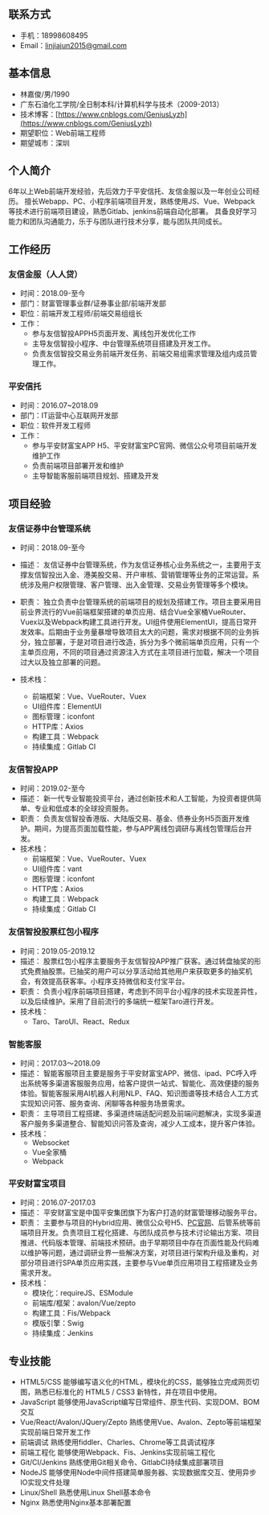 ## 联系方式
* 手机：18998608495
* Email：linjiajun2015@gmail.com

## 基本信息
*   林嘉俊/男/1990
*   广东石油化工学院/全日制本科/计算机科学与技术（2009-2013）
*   技术博客：[https://www.cnblogs.com/GeniusLyzh](https://www.cnblogs.com/GeniusLyzh)
*   期望职位：Web前端工程师
*   期望城市：深圳

## 个人简介
6年以上Web前端开发经验，先后效力于平安信托、友信金服以及一年创业公司经历。
擅长Webapp、PC、小程序前端项目开发，熟练使用JS、Vue、Webpack等技术进行前端项目建设，熟悉Gitlab、jenkins前端自动化部署。
具备良好学习能力和团队沟通能力，乐于与团队进行技术分享，能与团队共同成长。

## 工作经历
### 友信金服（人人贷）
*   时间：2018.09-至今
*   部门：财富管理事业群/证券事业部/前端开发部
*   职位：前端开发工程师/前端交易组组长
*   工作：
    *  参与友信智投APPH5页面开发、离线包开发优化工作
    *  主导友信智投小程序、中台管理系统项目搭建及开发工作。
    *  负责友信智投交易业务前端开发任务、前端交易组需求管理及组内成员管理工作。

### 平安信托
*   时间：2016.07~2018.09
*   部门：IT运营中心互联网开发部
*   职位：软件开发工程师
*   工作：
    *   参与平安财富宝APP H5、平安财富宝PC官网、微信公众号项目前端开发维护工作
    *   负责前端项目部署开发和维护
    *   主导智能客服前端项目规划、搭建及开发       

## 项目经验
### 友信证券中台管理系统
*   时间：2018.09-至今
*   描述：
    友信证券中台管理系统，作为友信证券核心业务系统之一，主要用于支撑友信智投出入金、港美股交易、开户审核、营销管理等业务的正常运营。系统涉及用户权限管理、客户管理、出入金管理、交易业务管理等多个模块。

*   职责：
    独立负责中台管理系统的前端项目的规划及搭建工作。项目主要采用目前业界流行的Vue前端框架搭建的单页应用、结合Vue全家桶VueRouter、Vuex以及Webpack构建工具进行开发。UI组件使用ElementUI，提高日常开发效率。后期由于业务量暴增导致项目太大的问题，需求对根据不同的业务拆分，独立部署，于是对项目进行改造，拆分为多个微前端单页应用，只有一个主单页应用，不同的项目通过资源注入方式在主项目进行加载，解决一个项目过大以及独立部署的问题。
*   技术栈：
    *   前端框架：Vue、VueRouter、Vuex
    *   UI组件库：ElementUI
    *   图标管理：iconfont
    *   HTTP库：Axios
    *   构建工具：Webpack
    *   持续集成：Gitlab CI

### 友信智投APP
*   时间：2019.02-至今
*   描述：
    新一代专业智能投资平台，通过创新技术和人工智能，为投资者提供简单、专业和低成本的全球投资服务。
*   职责：
    负责友信智投香港版、大陆版交易、基金、债券业务H5页面开发维护。期间，为提高页面加载性能，参与APP离线包调研与离线包管理后台开发。
*   技术栈：
    *   前端框架：Vue、VueRouter、Vuex
    *   UI组件库：vant
    *   图标管理：iconfont
    *   HTTP库：Axios
    *   构建工具：Webpack
    *   持续集成：Gitlab CI

### 友信智投股票红包小程序
*   时间：2019.05-2019.12
*   描述：
    股票红包小程序主要服务于友信智投APP推广获客。通过转盘抽奖的形式免费抽股票。已抽奖的用户可以分享活动给其他用户来获取更多的抽奖机会，有效提高获客率。小程序支持微信和支付宝平台。
*   职责：
    负责小程序前端项目搭建，考虑到不同平台小程序的技术实现差异性，以及后续维护。采用了目前流行的多端统一框架Taro进行开发。
*   技术栈：
    *   Taro、TaroUI、React、Redux

### 智能客服
*   时间：2017.03～2018.09
*   描述：
    智能客服项目主要是服务于平安财富宝APP、微信、ipad、PC呼入呼出系统等多渠道客服服务应用，给客户提供一站式、智能化、高效便捷的服务体验。智能客服采用AI机器人利用NLP、FAQ、知识图谱等技术结合人工方式实现知识问答、服务查询、闲聊等各种服务场景需求。
*   职责：
    主导项目工程搭建、多渠道终端适配问题及前端问题解决，实现多渠道客户服务多渠道整合、智能知识问答及查询，减少人工成本，提升客户体验。
* 技术栈：
    *  Websocket
    *  Vue全家桶
    *  Webpack

### 平安财富宝项目
*   时间：2016.07-2017.03
*   描述：
    平安财富宝是中国平安集团旗下为客户打造的财富管理移动服务平台。
*   职责：
    主要参与项目的Hybrid应用、微信公众号H5、[PC官网](https://cfb.pingan.com/)、后管系统等前端项目开发。负责项目工程化搭建、与团队成员参与技术讨论输出方案、项目推进、代码版本管理、前端技术预研。由于早期项目中存在页面性能及代码难以维护等问题，通过调研业界一些解决方案，对项目进行架构升级及重构，对部分项目进行SPA单页应用实践，主要参与Vue单页应用项目工程搭建及业务需求开发。
*   技术栈：
    *   模块化：requireJS、ESModule
    *   前端库/框架：avalon/Vue/zepto
    *   构建工具：Fis/Webpack
    *   模版引擎：Swig
    *   持续集成：Jenkins   


## 专业技能
* HTML5/CSS
能够编写语义化的HTML，模块化的CSS，能够独立完成网页切图，熟悉已标准化的 HTML5 / CSS3 新特性，并在项目中使用。
* JavaScript
能够使用JavaScript编写日常组件、原生代码、实现DOM、BOM交互
* Vue/React/Avalon/JQuery/Zepto
熟练使用Vue、Avalon、Zepto等前端框架实现前端日常开发工作
* 前端调试
熟练使用fiddler、Charles、Chrome等工具调试程序
* 前端工程化
能够使用Webpack、Fis、Jenkins实现前端工程化
* Git/CI/Jenkins
熟练使用Git相关命令、GitlabCI持续集成部署项目
* NodeJS
能够使用Node中间件搭建简单服务器、实现数据库交互、使用异步IO实现文件处理
* Linux/Shell
熟悉使用Linux Shell基本命令
* Nginx
熟悉使用Nginx基本部署配置
